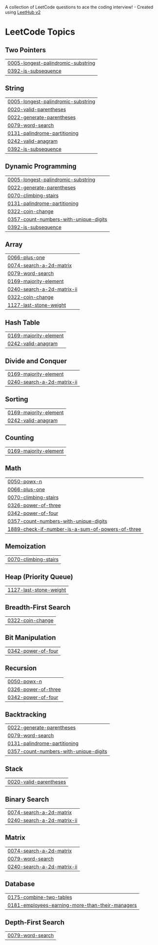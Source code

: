 A collection of LeetCode questions to ace the coding interview! - Created using [LeetHub v2](https://github.com/arunbhardwaj/LeetHub-2.0)
<!---LeetCode Topics Start-->
# LeetCode Topics
## Two Pointers
|  |
| ------- |
| [0005-longest-palindromic-substring](https://github.com/Arman11r/Leetcode-2025/tree/master/0005-longest-palindromic-substring) |
| [0392-is-subsequence](https://github.com/Arman11r/Leetcode-2025/tree/master/0392-is-subsequence) |
## String
|  |
| ------- |
| [0005-longest-palindromic-substring](https://github.com/Arman11r/Leetcode-2025/tree/master/0005-longest-palindromic-substring) |
| [0020-valid-parentheses](https://github.com/Arman11r/Leetcode-2025/tree/master/0020-valid-parentheses) |
| [0022-generate-parentheses](https://github.com/Arman11r/Leetcode-2025/tree/master/0022-generate-parentheses) |
| [0079-word-search](https://github.com/Arman11r/Leetcode-2025/tree/master/0079-word-search) |
| [0131-palindrome-partitioning](https://github.com/Arman11r/Leetcode-2025/tree/master/0131-palindrome-partitioning) |
| [0242-valid-anagram](https://github.com/Arman11r/Leetcode-2025/tree/master/0242-valid-anagram) |
| [0392-is-subsequence](https://github.com/Arman11r/Leetcode-2025/tree/master/0392-is-subsequence) |
## Dynamic Programming
|  |
| ------- |
| [0005-longest-palindromic-substring](https://github.com/Arman11r/Leetcode-2025/tree/master/0005-longest-palindromic-substring) |
| [0022-generate-parentheses](https://github.com/Arman11r/Leetcode-2025/tree/master/0022-generate-parentheses) |
| [0070-climbing-stairs](https://github.com/Arman11r/Leetcode-2025/tree/master/0070-climbing-stairs) |
| [0131-palindrome-partitioning](https://github.com/Arman11r/Leetcode-2025/tree/master/0131-palindrome-partitioning) |
| [0322-coin-change](https://github.com/Arman11r/Leetcode-2025/tree/master/0322-coin-change) |
| [0357-count-numbers-with-unique-digits](https://github.com/Arman11r/Leetcode-2025/tree/master/0357-count-numbers-with-unique-digits) |
| [0392-is-subsequence](https://github.com/Arman11r/Leetcode-2025/tree/master/0392-is-subsequence) |
## Array
|  |
| ------- |
| [0066-plus-one](https://github.com/Arman11r/Leetcode-2025/tree/master/0066-plus-one) |
| [0074-search-a-2d-matrix](https://github.com/Arman11r/Leetcode-2025/tree/master/0074-search-a-2d-matrix) |
| [0079-word-search](https://github.com/Arman11r/Leetcode-2025/tree/master/0079-word-search) |
| [0169-majority-element](https://github.com/Arman11r/Leetcode-2025/tree/master/0169-majority-element) |
| [0240-search-a-2d-matrix-ii](https://github.com/Arman11r/Leetcode-2025/tree/master/0240-search-a-2d-matrix-ii) |
| [0322-coin-change](https://github.com/Arman11r/Leetcode-2025/tree/master/0322-coin-change) |
| [1127-last-stone-weight](https://github.com/Arman11r/Leetcode-2025/tree/master/1127-last-stone-weight) |
## Hash Table
|  |
| ------- |
| [0169-majority-element](https://github.com/Arman11r/Leetcode-2025/tree/master/0169-majority-element) |
| [0242-valid-anagram](https://github.com/Arman11r/Leetcode-2025/tree/master/0242-valid-anagram) |
## Divide and Conquer
|  |
| ------- |
| [0169-majority-element](https://github.com/Arman11r/Leetcode-2025/tree/master/0169-majority-element) |
| [0240-search-a-2d-matrix-ii](https://github.com/Arman11r/Leetcode-2025/tree/master/0240-search-a-2d-matrix-ii) |
## Sorting
|  |
| ------- |
| [0169-majority-element](https://github.com/Arman11r/Leetcode-2025/tree/master/0169-majority-element) |
| [0242-valid-anagram](https://github.com/Arman11r/Leetcode-2025/tree/master/0242-valid-anagram) |
## Counting
|  |
| ------- |
| [0169-majority-element](https://github.com/Arman11r/Leetcode-2025/tree/master/0169-majority-element) |
## Math
|  |
| ------- |
| [0050-powx-n](https://github.com/Arman11r/Leetcode-2025/tree/master/0050-powx-n) |
| [0066-plus-one](https://github.com/Arman11r/Leetcode-2025/tree/master/0066-plus-one) |
| [0070-climbing-stairs](https://github.com/Arman11r/Leetcode-2025/tree/master/0070-climbing-stairs) |
| [0326-power-of-three](https://github.com/Arman11r/Leetcode-2025/tree/master/0326-power-of-three) |
| [0342-power-of-four](https://github.com/Arman11r/Leetcode-2025/tree/master/0342-power-of-four) |
| [0357-count-numbers-with-unique-digits](https://github.com/Arman11r/Leetcode-2025/tree/master/0357-count-numbers-with-unique-digits) |
| [1889-check-if-number-is-a-sum-of-powers-of-three](https://github.com/Arman11r/Leetcode-2025/tree/master/1889-check-if-number-is-a-sum-of-powers-of-three) |
## Memoization
|  |
| ------- |
| [0070-climbing-stairs](https://github.com/Arman11r/Leetcode-2025/tree/master/0070-climbing-stairs) |
## Heap (Priority Queue)
|  |
| ------- |
| [1127-last-stone-weight](https://github.com/Arman11r/Leetcode-2025/tree/master/1127-last-stone-weight) |
## Breadth-First Search
|  |
| ------- |
| [0322-coin-change](https://github.com/Arman11r/Leetcode-2025/tree/master/0322-coin-change) |
## Bit Manipulation
|  |
| ------- |
| [0342-power-of-four](https://github.com/Arman11r/Leetcode-2025/tree/master/0342-power-of-four) |
## Recursion
|  |
| ------- |
| [0050-powx-n](https://github.com/Arman11r/Leetcode-2025/tree/master/0050-powx-n) |
| [0326-power-of-three](https://github.com/Arman11r/Leetcode-2025/tree/master/0326-power-of-three) |
| [0342-power-of-four](https://github.com/Arman11r/Leetcode-2025/tree/master/0342-power-of-four) |
## Backtracking
|  |
| ------- |
| [0022-generate-parentheses](https://github.com/Arman11r/Leetcode-2025/tree/master/0022-generate-parentheses) |
| [0079-word-search](https://github.com/Arman11r/Leetcode-2025/tree/master/0079-word-search) |
| [0131-palindrome-partitioning](https://github.com/Arman11r/Leetcode-2025/tree/master/0131-palindrome-partitioning) |
| [0357-count-numbers-with-unique-digits](https://github.com/Arman11r/Leetcode-2025/tree/master/0357-count-numbers-with-unique-digits) |
## Stack
|  |
| ------- |
| [0020-valid-parentheses](https://github.com/Arman11r/Leetcode-2025/tree/master/0020-valid-parentheses) |
## Binary Search
|  |
| ------- |
| [0074-search-a-2d-matrix](https://github.com/Arman11r/Leetcode-2025/tree/master/0074-search-a-2d-matrix) |
| [0240-search-a-2d-matrix-ii](https://github.com/Arman11r/Leetcode-2025/tree/master/0240-search-a-2d-matrix-ii) |
## Matrix
|  |
| ------- |
| [0074-search-a-2d-matrix](https://github.com/Arman11r/Leetcode-2025/tree/master/0074-search-a-2d-matrix) |
| [0079-word-search](https://github.com/Arman11r/Leetcode-2025/tree/master/0079-word-search) |
| [0240-search-a-2d-matrix-ii](https://github.com/Arman11r/Leetcode-2025/tree/master/0240-search-a-2d-matrix-ii) |
## Database
|  |
| ------- |
| [0175-combine-two-tables](https://github.com/Arman11r/Leetcode-2025/tree/master/0175-combine-two-tables) |
| [0181-employees-earning-more-than-their-managers](https://github.com/Arman11r/Leetcode-2025/tree/master/0181-employees-earning-more-than-their-managers) |
## Depth-First Search
|  |
| ------- |
| [0079-word-search](https://github.com/Arman11r/Leetcode-2025/tree/master/0079-word-search) |
<!---LeetCode Topics End-->